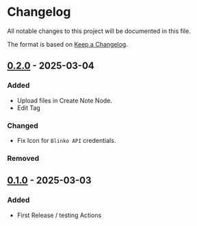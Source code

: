 # Changelog

All notable changes to this project will be documented in this file.

The format is based on [Keep a Changelog](https://keepachangelog.com/en/1.1.0/).

## [0.2.0] - 2025-03-04

### Added

- Upload files in Create Note Node.
- Edit Tag

### Changed

- Fix Icon for `Blinko API` credentials.

### Removed


## [0.1.0] - 2025-03-03

### Added

- First Release / testing Actions

[0.2.0]: https://github.com/azdolinski/n8n-nodes-blinko/compare/v0.1.0...v0.2.0
[0.1.0]: https://github.com/azdolinski/n8n-nodes-blinko/releases/tag/v0.1.0